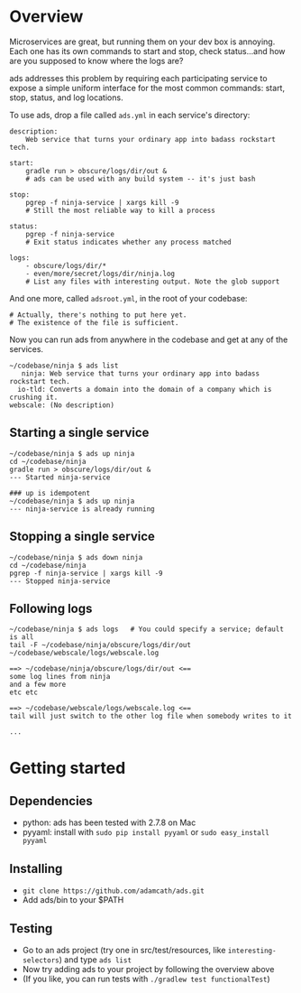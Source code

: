 # Overview

Microservices are great, but running them on your dev box is annoying. Each one
has its own commands to start and stop, check status...and how are you supposed
to know where the logs are?

ads addresses this problem by requiring each participating service to expose a
simple uniform interface for the most common commands: start, stop, status, and
log locations.

To use ads, drop a file called `ads.yml` in each service's directory:

```
description: 
    Web service that turns your ordinary app into badass rockstart tech.

start:
    gradle run > obscure/logs/dir/out &
    # ads can be used with any build system -- it's just bash

stop:
    pgrep -f ninja-service | xargs kill -9
    # Still the most reliable way to kill a process

status:
    pgrep -f ninja-service
    # Exit status indicates whether any process matched

logs:
    - obscure/logs/dir/*
    - even/more/secret/logs/dir/ninja.log
    # List any files with interesting output. Note the glob support
```

And one more, called `adsroot.yml`, in the root of your codebase:

```
# Actually, there's nothing to put here yet.
# The existence of the file is sufficient.
```

Now you can run ads from anywhere in the codebase and get at any of the services.

```
~/codebase/ninja $ ads list
   ninja: Web service that turns your ordinary app into badass rockstart tech.
  io-tld: Converts a domain into the domain of a company which is crushing it.
webscale: (No description)
```

## Starting a single service

```
~/codebase/ninja $ ads up ninja
cd ~/codebase/ninja
gradle run > obscure/logs/dir/out &
--- Started ninja-service

### up is idempotent
~/codebase/ninja $ ads up ninja
--- ninja-service is already running
```

## Stopping a single service

```
~/codebase/ninja $ ads down ninja
cd ~/codebase/ninja
pgrep -f ninja-service | xargs kill -9
--- Stopped ninja-service
```

## Following logs

```
~/codebase/ninja $ ads logs   # You could specify a service; default is all
tail -F ~/codebase/ninja/obscure/logs/dir/out ~/codebase/webscale/logs/webscale.log

==> ~/codebase/ninja/obscure/logs/dir/out <==
some log lines from ninja
and a few more
etc etc

==> ~/codebase/webscale/logs/webscale.log <==
tail will just switch to the other log file when somebody writes to it

...
```

# Getting started

## Dependencies

- python: ads has been tested with 2.7.8 on Mac
- pyyaml: install with `sudo pip install pyyaml` or `sudo easy_install pyyaml`

## Installing

- `git clone https://github.com/adamcath/ads.git`
- Add ads/bin to your $PATH

## Testing

- Go to an ads project (try one in src/test/resources, like 
  `interesting-selectors`) and type `ads list`
- Now try adding ads to your project by following the overview above
- (If you like, you can run tests with `./gradlew test functionalTest`)